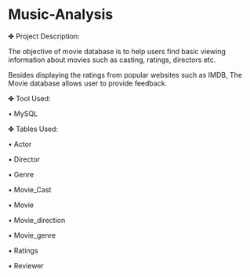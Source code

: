 # Music-Analysis

✤ Project Description:

The objective of movie database is to help users find basic viewing information about movies such as casting, ratings, directors etc.

Besides displaying the ratings from popular websites such as IMDB, The Movie database allows user to provide feedback.

✤ Tool Used:

• MySQL

✤ Tables Used:

• Actor

• Director

• Genre

• Movie_Cast

• Movie

• Movie_direction

• Movie_genre

• Ratings

• Reviewer
